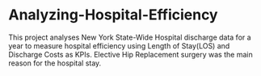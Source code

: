 # Analyzing-Hospital-Efficiency
This project analyses New York State-Wide Hospital discharge data for a year to measure hospital efficiency using Length of Stay(LOS) and Discharge Costs as KPIs. Elective Hip Replacement surgery was the main reason for the hospital stay. 
